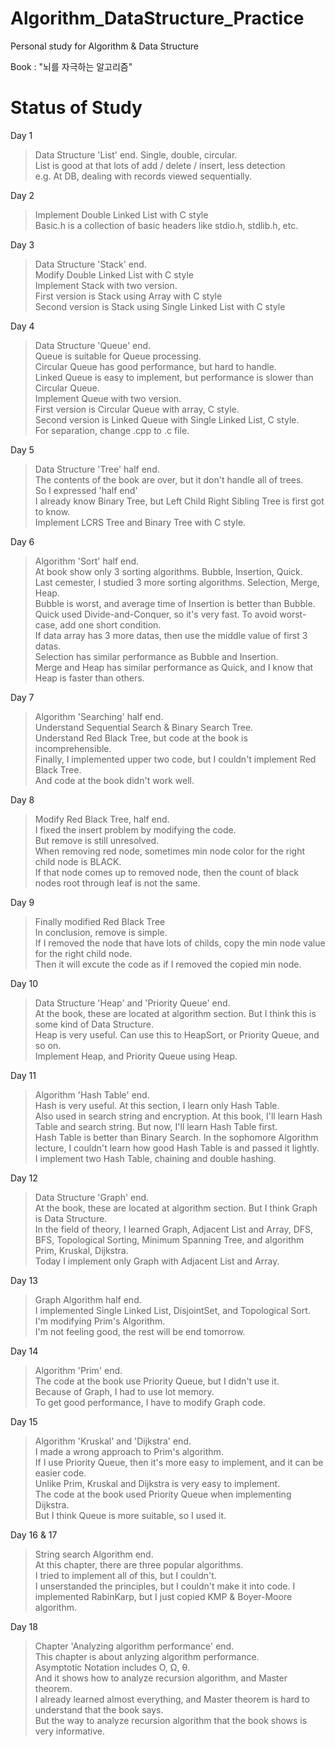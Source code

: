 Algorithm_DataStructure_Practice
================================

Personal study for Algorithm &amp; Data Structure

Book : "뇌를 자극하는 알고리즘"



# Status of Study

Day 1
>Data Structure 'List' end. Single, double, circular.   
>List is good at that lots of add / delete / insert, less detection   
>e.g. At DB, dealing with records viewed sequentially.
>
Day 2
>Implement Double Linked List with C style   
>Basic.h is a collection of basic headers like stdio.h, stdlib.h, etc.
>
Day 3
>Data Structure 'Stack' end.   
>Modify Double Linked List with C style   
>Implement Stack with two version.   
>First version is Stack using Array with C style   
>Second version is Stack using Single Linked List with C style

Day 4
>Data Structure 'Queue' end.   
>Queue is suitable for Queue processing.   
>Circular Queue has good performance, but hard to handle.   
>Linked Queue is easy to implement, but performance is slower than Circular Queue.   
>Implement Queue with two version.   
>First version is Circular Queue with array, C style.   
>Second version is Linked Queue with Single Linked List, C style.   
>For separation, change .cpp to .c file.

Day 5
>Data Structure 'Tree' half end.   
>The contents of the book are over, but it don't handle all of trees.   
>So I expressed 'half end'   
>I already know Binary Tree, but Left Child Right Sibling Tree is first got to know.   
>Implement LCRS Tree and Binary Tree with C style.

Day 6
>Algorithm 'Sort' half end.   
>At book show only 3 sorting algorithms. Bubble, Insertion, Quick.   
>Last cemester, I studied 3 more sorting algorithms. Selection, Merge, Heap.   
>Bubble is worst, and average time of Insertion is better than Bubble.   
>Quick used Divide-and-Conquer, so it's very fast. To avoid worst-case, add one short condition.   
>If data array has 3 more datas, then use the middle value of first 3 datas.   
>Selection has similar performance as Bubble and Insertion.   
>Merge and Heap has similar performance as Quick, and I know that Heap is faster than others.

Day 7
>Algorithm 'Searching' half end.   
>Understand Sequential Search & Binary Search Tree.   
>Understand Red Black Tree, but code at the book is incomprehensible.   
>Finally, I implemented upper two code, but I couldn't implement Red Black Tree.   
>And code at the book didn't work well.

Day 8
>Modify Red Black Tree, half end.   
>I fixed the insert problem by modifying the code.   
>But remove is still unresolved.   
>When removing red node, sometimes min node color for the right child node is BLACK.   
>If that node comes up to removed node, then the count of black nodes root through leaf is not the same.

Day 9
>Finally modified Red Black Tree   
>In conclusion, remove is simple.   
>If I removed the node that have lots of childs, copy the min node value for the right child node.   
>Then it will excute the code as if I removed the copied min node.

Day 10
>Data Structure 'Heap' and 'Priority Queue' end.   
>At the book, these are located at algorithm section. But I think this is some kind of Data Structure.   
>Heap is very useful. Can use this to HeapSort, or Priority Queue, and so on.   
>Implement Heap, and Priority Queue using Heap.

Day 11
>Algorithm 'Hash Table' end.   
>Hash is very useful. At this section, I learn only Hash Table.   
>Also used in search string and encryption. At this book, I'll learn Hash Table and search string. But now, I'll learn Hash Table first.   
>Hash Table is better than Binary Search. In the sophomore Algorithm lecture, I couldn't learn how good Hash Table is and passed it lightly.   
>I implement two Hash Table, chaining and double hashing.

Day 12
>Data Structure 'Graph' end.   
>At the book, these are located at algorithm section. But I think Graph is Data Structure.   
>In the field of theory, I learned Graph, Adjacent List and Array, DFS, BFS, Topological Sorting, Minimum Spanning Tree, and algorithm Prim, Kruskal, Dijkstra.   
>Today I implement only Graph with Adjacent List and Array.

Day 13
>Graph Algorithm half end.   
>I implemented Single Linked List, DisjointSet, and Topological Sort.   
>I'm modifying Prim's Algorithm.   
>I'm not feeling good, the rest will be end tomorrow.

Day 14
>Algorithm 'Prim' end.   
>The code at the book use Priority Queue, but I didn't use it.   
>Because of Graph, I had to use lot memory.   
>To get good performance, I have to modify Graph code.

Day 15
>Algorithm 'Kruskal' and 'Dijkstra' end.   
>I made a wrong approach to Prim's algorithm.   
>If I use Priority Queue, then it's more easy to implement, and it can be easier code.   
>Unlike Prim, Kruskal and Dijkstra is very easy to implement.   
>The code at the book used Priority Queue when implementing Dijkstra.   
>But I think Queue is more suitable, so I used it.

Day 16 & 17
>String search Algorithm end.   
>At this chapter, there are three popular algorithms.   
>I tried to implement all of this, but I couldn't.   
>I unserstanded the principles, but I couldn't make it into code.
>I implemented RabinKarp, but I just copied KMP & Boyer-Moore algorithm.

Day 18
>Chapter 'Analyzing algorithm performance' end.   
>This chapter is about anlyzing algorithm performance.   
>Asymptotic Notation includes O, Ω, θ.   
>And it shows how to analyze recursion algorithm, and Master theorem.   
>I already learned almost everything, and Master theorem is hard to understand that the book says.   
>But the way to analyze recursion algorithm that the book shows is very informative.